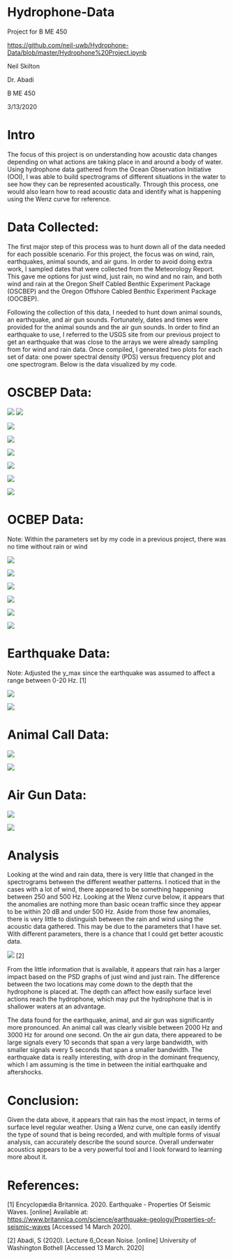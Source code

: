 # Hydrophone-Data
Project for B ME 450

https://github.com/neil-uwb/Hydrophone-Data/blob/master/Hydrophone%20Project.ipynb

Neil Skilton

Dr. Abadi

B ME 450

3/13/2020

# Intro 

The focus of this project is on understanding how acoustic data changes depending on what actions are taking place in and around a body of water. Using hydrophone data gathered from the Ocean Observation Initiative (OOI), I was able to build spectrograms of different situations in the water to see how they can be represented acoustically. Through this process, one would also learn how to read acoustic data and identify what is happening using the Wenz curve for reference.

# Data Collected:

The first major step of this process was to hunt down all of the data needed for each possible scenario. For this project, the focus was on wind, rain, earthquakes, animal sounds, and air guns. In order to avoid doing extra work, I sampled dates that were collected from the Meteorology Report. This gave me options for just wind, just rain, no wind and no rain, and both wind and rain at the Oregon Shelf Cabled Benthic Experiment Package (OSCBEP) and the Oregon Offshore Cabled Benthic Experiment Package (OOCBEP). 

Following the collection of this data, I needed to hunt down animal sounds, an earthquake, and air gun sounds. Fortunately, dates and times were provided for the animal sounds and the air gun sounds. In order to find an earthquake to use, I referred to the USGS site from our previous project to get an earthquake that was close to the arrays we were already sampling from for wind and rain data. Once compiled, I generated two plots for each set of data: one power spectral density (PDS) versus frequency plot and one spectrogram. Below is the data visualized by my code.

# OSCBEP Data:

![](https://github.com/neil-uwb/Hydrophone-Data/blob/master/1.png)              ![](https://github.com/neil-uwb/Hydrophone-Data/blob/master/2.png)



![](https://github.com/neil-uwb/Hydrophone-Data/blob/master/3.png)

![](https://github.com/neil-uwb/Hydrophone-Data/blob/master/4.png)

![](https://github.com/neil-uwb/Hydrophone-Data/blob/master/5.png)

![](https://github.com/neil-uwb/Hydrophone-Data/blob/master/6.png)

![](https://github.com/neil-uwb/Hydrophone-Data/blob/master/7.png)

![](https://github.com/neil-uwb/Hydrophone-Data/blob/master/8.png)

# OCBEP Data:

Note: Within the parameters set by my code in a previous project, there was no time without rain or wind

![](https://github.com/neil-uwb/Hydrophone-Data/blob/master/9.png)

![](https://github.com/neil-uwb/Hydrophone-Data/blob/master/10.png)

![](https://github.com/neil-uwb/Hydrophone-Data/blob/master/11.png)

![](https://github.com/neil-uwb/Hydrophone-Data/blob/master/12.png)

![](https://github.com/neil-uwb/Hydrophone-Data/blob/master/13.png)

![](https://github.com/neil-uwb/Hydrophone-Data/blob/master/14.png)

# Earthquake Data:

Note: Adjusted the y_max since the earthquake was assumed to affect a range between 0-20 Hz. [1]

![](https://github.com/neil-uwb/Hydrophone-Data/blob/master/15.png)

![](https://github.com/neil-uwb/Hydrophone-Data/blob/master/16.png)

# Animal Call Data:

![](https://github.com/neil-uwb/Hydrophone-Data/blob/master/17.png)

![](https://github.com/neil-uwb/Hydrophone-Data/blob/master/18.png)

# Air Gun Data: 

![](https://github.com/neil-uwb/Hydrophone-Data/blob/master/19.png)

![](https://github.com/neil-uwb/Hydrophone-Data/blob/master/20.png)

# Analysis

Looking at the wind and rain data, there is very little that changed in the spectrograms between the different weather patterns. I noticed that in the cases with a lot of wind, there appeared to be something happening between 250 and 500 Hz. Looking at the Wenz curve below, it appears that the anomalies are nothing more than basic ocean traffic since they appear to be within 20 dB and under 500 Hz. Aside from those few anomalies, there is very little to distinguish between the rain and wind using the acoustic data gathered. This may be due to the parameters that I have set. With different parameters, there is a chance that I could get better acoustic data.

![](https://github.com/neil-uwb/Hydrophone-Data/blob/master/21.png) [2]

From the little information that is available, it appears that rain has a larger impact based on the PSD graphs of just wind and just rain. The difference between the two locations may come down to the depth that the hydrophone is placed at. The depth can affect how easily surface level actions reach the hydrophone, which may put the hydrophone that is in shallower waters at an advantage.

The data found for the earthquake, animal, and air gun was significantly more pronounced. An animal call was clearly visible between 2000 Hz and 3000 Hz for around one second. On the air gun data, there appeared to be large signals every 10 seconds that span a very large bandwidth, with smaller signals every 5 seconds that span a smaller bandwidth. The earthquake data is really interesting, with drop in the dominant frequency, which I am assuming is the time in between the initial earthquake and aftershocks.

# Conclusion:

Given the data above, it appears that rain has the most impact, in terms of surface level regular weather. Using a Wenz curve, one can easily identify the type of sound that is being recorded, and with multiple forms of visual analysis, can accurately describe the sound source. Overall underwater acoustics appears to be a very powerful tool and I look forward to learning more about it.

# References:

[1]     Encyclopædia Britannica. 2020. Earthquake - Properties Of Seismic Waves. [online] Available at:   
        <https://www.britannica.com/science/earthquake-geology/Properties-of-seismic-waves> [Accessed 14 March 2020].

[2]	    Abadi, S (2020). Lecture 6_Ocean Noise. [online] University of Washington Bothell [Accessed 13 March. 2020]


